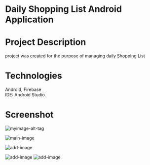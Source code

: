 # Daily Shopping List Android Application

# Project Description
project was created for the purpose of managing daily Shopping List

# Technologies
Android, Firebase\
IDE: Android Studio

# Screenshot
![myimage-alt-tag](https://i.imgur.com/2R24OT2.png)

![main-image](https://i.imgur.com/z9oJxs5.png)

![add-image](https://i.imgur.com/PgmGboQ.png)

![add-image](https://i.imgur.com/wDbEVi1.png)
![add-image](https://i.imgur.com/jH7u3ci.png)
